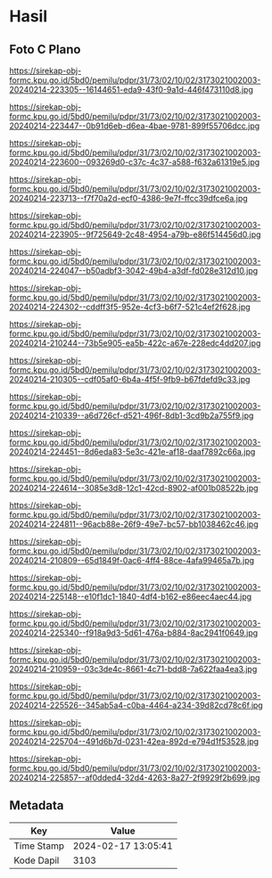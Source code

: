 # Hasil

## Foto C Plano

https://sirekap-obj-formc.kpu.go.id/5bd0/pemilu/pdpr/31/73/02/10/02/3173021002003-20240214-223305--16144651-eda9-43f0-9a1d-446f473110d8.jpg

https://sirekap-obj-formc.kpu.go.id/5bd0/pemilu/pdpr/31/73/02/10/02/3173021002003-20240214-223447--0b91d6eb-d6ea-4bae-9781-899f55706dcc.jpg

https://sirekap-obj-formc.kpu.go.id/5bd0/pemilu/pdpr/31/73/02/10/02/3173021002003-20240214-223600--093269d0-c37c-4c37-a588-f632a61319e5.jpg

https://sirekap-obj-formc.kpu.go.id/5bd0/pemilu/pdpr/31/73/02/10/02/3173021002003-20240214-223713--f7f70a2d-ecf0-4386-9e7f-ffcc39dfce6a.jpg

https://sirekap-obj-formc.kpu.go.id/5bd0/pemilu/pdpr/31/73/02/10/02/3173021002003-20240214-223905--9f725649-2c48-4954-a79b-e86f514456d0.jpg

https://sirekap-obj-formc.kpu.go.id/5bd0/pemilu/pdpr/31/73/02/10/02/3173021002003-20240214-224047--b50adbf3-3042-49b4-a3df-fd028e312d10.jpg

https://sirekap-obj-formc.kpu.go.id/5bd0/pemilu/pdpr/31/73/02/10/02/3173021002003-20240214-224302--cddff3f5-952e-4cf3-b6f7-521c4ef2f628.jpg

https://sirekap-obj-formc.kpu.go.id/5bd0/pemilu/pdpr/31/73/02/10/02/3173021002003-20240214-210244--73b5e905-ea5b-422c-a67e-228edc4dd207.jpg

https://sirekap-obj-formc.kpu.go.id/5bd0/pemilu/pdpr/31/73/02/10/02/3173021002003-20240214-210305--cdf05af0-6b4a-4f5f-9fb9-b67fdefd9c33.jpg

https://sirekap-obj-formc.kpu.go.id/5bd0/pemilu/pdpr/31/73/02/10/02/3173021002003-20240214-210339--a6d726cf-d521-496f-8db1-3cd9b2a755f9.jpg

https://sirekap-obj-formc.kpu.go.id/5bd0/pemilu/pdpr/31/73/02/10/02/3173021002003-20240214-224451--8d6eda83-5e3c-421e-af18-daaf7892c66a.jpg

https://sirekap-obj-formc.kpu.go.id/5bd0/pemilu/pdpr/31/73/02/10/02/3173021002003-20240214-224614--3085e3d8-12c1-42cd-8902-af001b08522b.jpg

https://sirekap-obj-formc.kpu.go.id/5bd0/pemilu/pdpr/31/73/02/10/02/3173021002003-20240214-224811--96acb88e-26f9-49e7-bc57-bb1038462c46.jpg

https://sirekap-obj-formc.kpu.go.id/5bd0/pemilu/pdpr/31/73/02/10/02/3173021002003-20240214-210809--65d1849f-0ac6-4ff4-88ce-4afa99465a7b.jpg

https://sirekap-obj-formc.kpu.go.id/5bd0/pemilu/pdpr/31/73/02/10/02/3173021002003-20240214-225148--e10f1dc1-1840-4df4-b162-e86eec4aec44.jpg

https://sirekap-obj-formc.kpu.go.id/5bd0/pemilu/pdpr/31/73/02/10/02/3173021002003-20240214-225340--f918a9d3-5d61-476a-b884-8ac2941f0649.jpg

https://sirekap-obj-formc.kpu.go.id/5bd0/pemilu/pdpr/31/73/02/10/02/3173021002003-20240214-210959--03c3de4c-8661-4c71-bdd8-7a622faa4ea3.jpg

https://sirekap-obj-formc.kpu.go.id/5bd0/pemilu/pdpr/31/73/02/10/02/3173021002003-20240214-225526--345ab5a4-c0ba-4464-a234-39d82cd78c6f.jpg

https://sirekap-obj-formc.kpu.go.id/5bd0/pemilu/pdpr/31/73/02/10/02/3173021002003-20240214-225704--491d6b7d-0231-42ea-892d-e794d1f53528.jpg

https://sirekap-obj-formc.kpu.go.id/5bd0/pemilu/pdpr/31/73/02/10/02/3173021002003-20240214-225857--af0dded4-32d4-4263-8a27-2f9929f2b699.jpg


## Metadata

| Key        | Value               |
| ---------- | ------------------- |
| Time Stamp | 2024-02-17 13:05:41 |
| Kode Dapil | 3103                |



